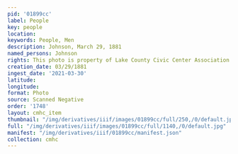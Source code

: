 ```yaml
---
pid: '01899cc'
label: People
key: people
location: 
keywords: People, Men
description: Johnson, March 29, 1881
named_persons: Johnson
rights: This photo is property of Lake County Civic Center Association.
creation_date: 03/29/1881
ingest_date: '2021-03-30'
latitude: 
longitude: 
format: Photo
source: Scanned Negative
order: '1748'
layout: cmhc_item
thumbnail: "/img/derivatives/iiif/images/01899cc/full/250,/0/default.jpg"
full: "/img/derivatives/iiif/images/01899cc/full/1140,/0/default.jpg"
manifest: "/img/derivatives/iiif/01899cc/manifest.json"
collection: cmhc
---
```

